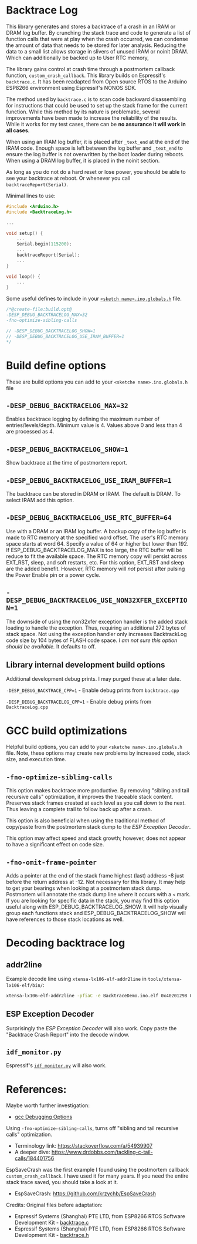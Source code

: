 # Backtrace Log
This library generates and stores a backtrace of a crash in an IRAM or DRAM log buffer. By crunching the stack trace and code to generate a list of function calls that were at play when the crash occurred, we can condense the amount of data that needs to be stored for later analysis. Reducing the data to a small list allows storage in slivers of unused IRAM or noinit DRAM. Which can additionally be backed up to User RTC memory,

The library gains control at crash time through a postmortem callback function, `custom_crash_callback`. This library builds on Espressif's `backtrace.c`. It has been readapted from Open source RTOS to the Arduino ESP8266 environment using Espressif's NONOS SDK.

The method used by `backtrace.c` is to scan code backward disassembling for instructions that could be used to set up the stack frame for the current function. While this method by its nature is problematic, several improvements have been made to increase the reliability of the results. While it works for my test cases, there can be **no assurance it will work in all cases**.

When using an IRAM log buffer, it is placed after `_text_end` at the end of the IRAM code. Enough space is left between the log buffer and `_text_end` to ensure the log buffer is not overwritten by the boot loader during reboots. When using a DRAM log buffer, it is placed in the noinit section.

As long as you do not do a hard reset or lose power, you should be able to see your backtrace at reboot. Or whenever you call `backtraceReport(Serial)`.

Minimal lines to use:
```cpp
#include <Arduino.h>
#include <BacktraceLog.h>

...

void setup() {
    ...
    Serial.begin(115200);
    ...
    backtraceReport(Serial);
    ...
}

void loop() {
    ...
}
```

Some useful defines to include in your [`<sketch name>.ino.globals.h`](https://arduino-esp8266.readthedocs.io/en/latest/faq/a06-global-build-options.html?highlight=build.opt#how-to-specify-global-build-defines-and-options) file.
```cpp
/*@create-file:build.opt@
-DESP_DEBUG_BACKTRACELOG_MAX=32
-fno-optimize-sibling-calls

// -DESP_DEBUG_BACKTRACELOG_SHOW=1
// -DESP_DEBUG_BACKTRACELOG_USE_IRAM_BUFFER=1
*/
```
# Build define options
These are build options you can add to your `<sketche name>.ino.globals.h` file
## `-DESP_DEBUG_BACKTRACELOG_MAX=32`
Enables backtrace logging by defining the maximum number of entries/levels/depth. Minimum value is 4. Values above 0 and less than 4 are processed as 4.

## `-DESP_DEBUG_BACKTRACELOG_SHOW=1`
Show backtrace at the time of postmortem report.

## `-DESP_DEBUG_BACKTRACELOG_USE_IRAM_BUFFER=1`
The backtrace can be stored in DRAM or IRAM. The default is DRAM. To select IRAM add this option.

## `-DESP_DEBUG_BACKTRACELOG_USE_RTC_BUFFER=64`
Use with a DRAM or an IRAM log buffer. A backup copy of the log buffer is made to RTC memory at the specified word offset. The user's RTC memory space starts at word 64. Specify a value of 64 or higher but lower than 192. If ESP_DEBUG_BACKTRACELOG_MAX is too large, the RTC buffer will be reduce to fit the available space. The RTC memory copy will persist across EXT_RST, sleep, and soft restarts, etc. For this option, EXT_RST and sleep are the added benefit. However, RTC memory will _not_ persist after pulsing the Power Enable pin or a power cycle.

## `-DESP_DEBUG_BACKTRACELOG_USE_NON32XFER_EXCEPTION=1`
The downside of using the non32xfer exception handler is the added stack loading to handle the exception. Thus, requiring an additional 272 bytes of stack space. Not using the exception handler only increases BacktrackLog code size by 104 bytes of FLASH code space. _I am not sure this option should be available._ It defaults to off.

## Library internal development build options
Additional development debug prints. I may purged these at a later date.

`-DESP_DEBUG_BACKTRACE_CPP=1` - Enable debug prints from `backtrace.cpp`

`-DESP_DEBUG_BACKTRACELOG_CPP=1` - Enable debug prints from `BacktraceLog.cpp`

# GCC build optimizations
Helpful build options, you can add to your `<sketche name>.ino.globals.h` file. Note, these options may create new problems by increased code, stack size, and execution time.

## `-fno-optimize-sibling-calls`
This option makes backtrace more productive. By removing "sibling and tail recursive calls" optimization, it improves the traceable stack content. Preserves stack frames created at each level as you call down to the next. Thus leaving a complete trail to follow back up after a crash.

This option is also beneficial when using the traditional method of copy/paste from the postmortem stack dump to the _ESP Exception Decoder_.

This option may affect speed and stack growth; however, does not appear to have a significant effect on code size.

## `-fno-omit-frame-pointer`
Adds a pointer at the end of the stack frame highest (last) address -8 just before the return address at -12. Not necessary for this library. It may help to get your bearings when looking at a postmortem stack dump. Postmortem will annotate the stack dump line where it occurs with a `<` mark. If you are looking for specific data in the stack, you may find this option useful along with ESP_DEBUG_BACKTRACELOG_SHOW. It will help visually group each functions stack and ESP_DEBUG_BACKTRACELOG_SHOW will have references to those stack locations as well.

# Decoding backtrace log
## addr2line
Example decode line using `xtensa-lx106-elf-addr2line` in `tools/xtensa-lx106-elf/bin/`:
```bash
xtensa-lx106-elf-addr2line -pfiaC -e BacktraceDemo.ino.elf 0x40201298 0x4020186c 0x40201186 0x40203088 0x40100f09
```
## ESP Exception Decoder
Surprisingly the _ESP Exception Decoder_ will also work. Copy paste the "Backtrace Crash Report" into the decode window.

## `idf_monitor.py`
Espressif's [`idf_monitor.py`](https://docs.espressif.com/projects/esp-idf/en/latest/esp32/api-guides/tools/idf-monitor.html?highlight=idf_monitor) will also work.

# References:
Maybe worth further investigation:
* [gcc Debugging Options](https://gcc.gnu.org/onlinedocs/gcc/Debugging-Options.html)

Using `-fno-optimize-sibling-calls`, turns off "sibling and tail recursive calls" optimization.
* Terminology link: https://stackoverflow.com/a/54939907
* A deeper dive: https://www.drdobbs.com/tackling-c-tail-calls/184401756

EspSaveCrash was the first example I found using the postmortem callback `custom_crash_callback`. I have used it for many years. If you need the entire stack trace saved, you should take a look at it.
* EspSaveCrash: https://github.com/krzychb/EspSaveCrash

Credits: Original files before adaptation:
* Espressif Systems (Shanghai) PTE LTD, from ESP8266 RTOS Software Development Kit - [backtrace.c](https://github.com/espressif/ESP8266_RTOS_SDK/blob/master/components/esp8266/source/backtrace.c)
* Espressif Systems (Shanghai) PTE LTD, from ESP8266 RTOS Software Development Kit - [backtrace.h](https://github.com/espressif/ESP8266_RTOS_SDK/blob/master/components/esp8266/include/esp8266/backtrace.h)
